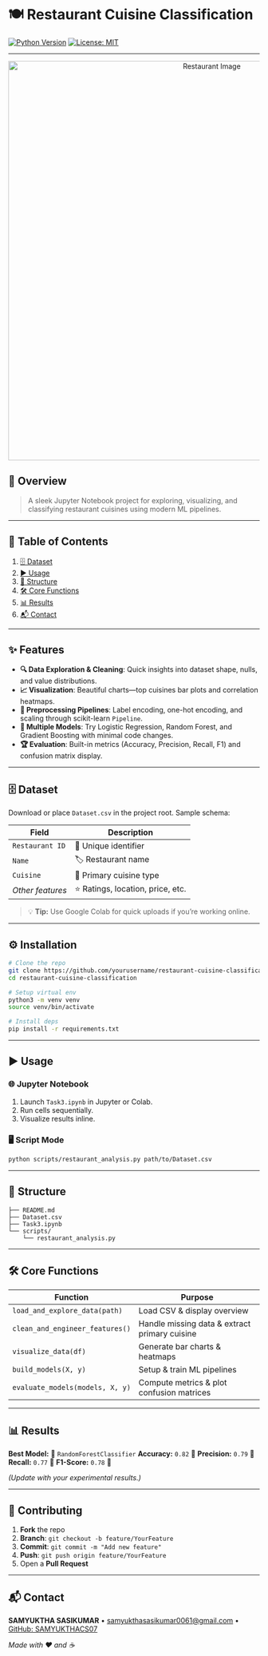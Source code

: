 # 🍽️ Restaurant Cuisine Classification

[![Python Version](https://img.shields.io/badge/Python-3.7%2B-blue.svg)](https://www.python.org/)
[![License: MIT](https://img.shields.io/badge/License-MIT-yellow.svg)](./LICENSE)

---

<p align="center">
  <img src="https://images.unsplash.com/photo-1504674900247-0877df9cc836?auto=format&fit=crop&w=800&q=80" alt="Restaurant Image" width="800" />
</p>

## 🚀 Overview

> A sleek Jupyter Notebook project for exploring, visualizing, and classifying restaurant cuisines using modern ML pipelines.

---

## 📑 Table of Contents

1. [🗄️ Dataset](#🗄️-dataset)
2. [▶️ Usage](#▶️-usage)
3. [📂 Structure](#📂-structure)
4. [🛠️ Core Functions](#🛠️-core-functions)
5. [📊 Results](#📊-results)
6. [📬 Contact](#📬-contact)

---

## ✨ Features

* **🔍 Data Exploration & Cleaning**: Quick insights into dataset shape, nulls, and value distributions.
* **📈 Visualization**: Beautiful charts—top cuisines bar plots and correlation heatmaps.
* **🔄 Preprocessing Pipelines**: Label encoding, one-hot encoding, and scaling through scikit-learn `Pipeline`.
* **🤖 Multiple Models**: Try Logistic Regression, Random Forest, and Gradient Boosting with minimal code changes.
* **🏆 Evaluation**: Built-in metrics (Accuracy, Precision, Recall, F1) and confusion matrix display.

---

## 🗄️ Dataset

Download or place `Dataset.csv` in the project root. Sample schema:

| Field            | Description                      |
| ---------------- | -------------------------------- |
| `Restaurant ID`  | 🔑 Unique identifier             |
| `Name`           | 🏷️ Restaurant name              |
| `Cuisine`        | 🍜 Primary cuisine type          |
| *Other features* | ⭐ Ratings, location, price, etc. |

> 💡 **Tip:** Use Google Colab for quick uploads if you’re working online.

---

## ⚙️ Installation

```bash
# Clone the repo
git clone https://github.com/yourusername/restaurant-cuisine-classification.git
cd restaurant-cuisine-classification

# Setup virtual env
python3 -m venv venv
source venv/bin/activate

# Install deps
pip install -r requirements.txt
```

---

## ▶️ Usage

### 🌐 Jupyter Notebook

1. Launch `Task3.ipynb` in Jupyter or Colab.
2. Run cells sequentially.
3. Visualize results inline.

### 🖥️ Script Mode

```bash
python scripts/restaurant_analysis.py path/to/Dataset.csv
```

---

## 📂 Structure

```
├── README.md
├── Dataset.csv
├── Task3.ipynb
└── scripts/
    └── restaurant_analysis.py
```

---

## 🛠️ Core Functions

| Function                        | Purpose                                       |
| ------------------------------- | --------------------------------------------- |
| `load_and_explore_data(path)`   | Load CSV & display overview                   |
| `clean_and_engineer_features()` | Handle missing data & extract primary cuisine |
| `visualize_data(df)`            | Generate bar charts & heatmaps                |
| `build_models(X, y)`            | Setup & train ML pipelines                    |
| `evaluate_models(models, X, y)` | Compute metrics & plot confusion matrices     |

---

## 📊 Results

**Best Model:** 🏅 `RandomForestClassifier`
**Accuracy:** `0.82`  🔢
**Precision:** `0.79`  🎯
**Recall:** `0.77`  📣
**F1-Score:** `0.78`  🥇

*(Update with your experimental results.)*

---

## 🤝 Contributing

1. **Fork** the repo
2. **Branch**: `git checkout -b feature/YourFeature`
3. **Commit**: `git commit -m "Add new feature"`
4. **Push**: `git push origin feature/YourFeature`
5. Open a **Pull Request**

---


## 📬 Contact

**SAMYUKTHA SASIKUMAR** • [samyukthasasikumar0061@gmail.com](mailto:samyukthasasikumar0061@gmail.com) • [GitHub: SAMYUKTHACS07](https://github.com/SAMYUKTHACS07)

*Made with ❤️ and ☕*

